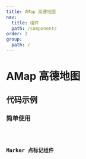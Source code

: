 ```yaml
---
title: AMap 高德地图
nav:
  title: 组件
  path: /components
order: 2
group:
  path: /
---
```


# AMap 高德地图

## 代码示例

### 简单使用

<code src="../demos/demo-01.tsx" />

### Marker 点标记组件

<code src="../demos/demo-02.tsx" />
